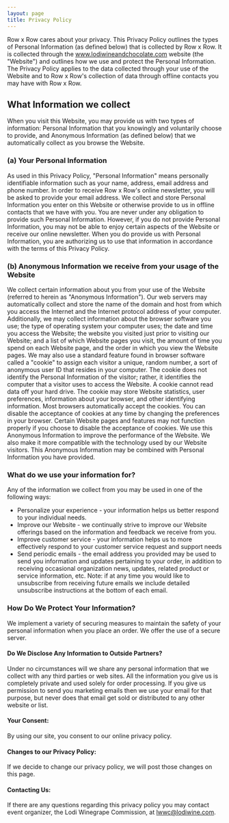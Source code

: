 ```yaml
---
layout: page
title: Privacy Policy
---
```

Row x Row cares about your privacy. This Privacy Policy outlines the types of Personal Information (as defined below) that is collected by Row x Row. It is collected through the www.lodiwineandchocolate.com website (the "Website") and outlines how we use and protect the Personal Information. The Privacy Policy applies to the data collected through your use of the Website and to Row x Row's collection of data through offline contacts you may have with Row x Row.
## What Information we collect
When you visit this Website, you may provide us with two types of information: Personal Information that you knowingly and voluntarily choose to provide, and Anonymous Information (as defined below) that we automatically collect as you browse the Website.
### (a) Your Personal Information
As used in this Privacy Policy, "Personal Information" means personally identifiable information such as your name, address, email address and phone number. In order to receive Row x Row's online newsletter, you will be asked to provide your email address. We collect and store Personal Information you enter on this Website or otherwise provide to us in offline contacts that we have with you. You are never under any obligation to provide such Personal Information. However, if you do not provide Personal Information, you may not be able to enjoy certain aspects of the Website or receive our online newsletter. When you do provide us with Personal Information, you are authorizing us to use that information in accordance with the terms of this Privacy Policy.
### (b) Anonymous Information we receive from your usage of the Website
We collect certain information about you from your use of the Website (referred to herein as "Anonymous Information"). Our web servers may automatically collect and store the name of the domain and host from which you access the Internet and the Internet protocol address of your computer. Additionally, we may collect information about the browser software you use; the type of operating system your computer uses; the date and time you access the Website; the website you visited just prior to visiting our Website; and a list of which Website pages you visit, the amount of time you spend on each Website page, and the order in which you view the Website pages.
We may also use a standard feature found in browser software called a "cookie" to assign each visitor a unique, random number, a sort of anonymous user ID that resides in your computer. The cookie does not identify the Personal Information of the visitor; rather, it identifies the computer that a visitor uses to access the Website. A cookie cannot read data off your hard drive. The cookie may store Website statistics, user preferences, information about your browser, and other identifying information. Most browsers automatically accept the cookies. You can disable the acceptance of cookies at any time by changing the preferences in your browser. Certain Website pages and features may not function properly if you choose to disable the acceptance of cookies.
We use this Anonymous Information to improve the performance of the Website. We also make it more compatible with the technology used by our Website visitors. This Anonymous Information may be combined with Personal Information you have provided.
### What do we use your information for?
Any of the information we collect from you may be used in one of the following ways:
* Personalize your experience - your information helps us better respond to your individual needs.
* Improve our Website - we continually strive to improve our Website offerings based on the information and feedback we receive from you.
* Improve customer service - your information helps us to more effectively respond to your customer service request and support needs
* Send periodic emails - the email address you provided may be used to send you information and updates pertaining to your order, in addition to receiving occasional organization news, updates, related product or service information, etc. Note: if at any time you would like to unsubscribe from receiving future emails we include detailed unsubscribe instructions at the bottom of each email.
### How Do We Protect Your Information?
We implement a variety of securing measures to maintain the safety of your personal information when you place an order. We offer the use of a secure server.
#### Do We Disclose Any Information to Outside Partners?
Under no circumstances will we share any personal information that we collect with any third parties or web sites. All the information you give us is completely private and used solely for order processing. If you give us permission to send you marketing emails then we use your email for that purpose, but never does that email get sold or distributed to any other website or list.
#### Your Consent:
By using our site, you consent to our online privacy policy.
#### **Changes to our Privacy Policy:**
If we decide to change our privacy policy, we will post those changes on this page.
#### Contacting Us:
If there are any questions regarding this privacy policy you may contact event organizer, the Lodi Winegrape Commission, at [lwwc@lodiwine.com](#).